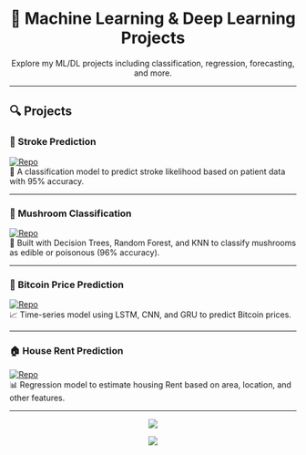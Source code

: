 <h1 align="center">🧠 Machine Learning & Deep Learning Projects</h1>

<p align="center">Explore my ML/DL projects including classification, regression, forecasting, and more.</p>

---

## 🔍 Projects

### 🧪 Stroke Prediction  
[![Repo](https://img.shields.io/badge/View%20Repo-Click%20Here-blue?style=for-the-badge&logo=github)](https://github.com/ammarelbordeny/Stroke-Prediction)  
🎯 A classification model to predict stroke likelihood based on patient data with 95% accuracy.

---

### 🍄 Mushroom Classification  
[![Repo](https://img.shields.io/badge/View%20Repo-Click%20Here-blue?style=for-the-badge&logo=github)](https://github.com/ammarelbordeny/Mushroom-Classification)  
🔬 Built with Decision Trees, Random Forest, and KNN to classify mushrooms as edible or poisonous (96% accuracy).

---

### 💸 Bitcoin Price Prediction 
[![Repo](https://img.shields.io/badge/View%20Repo-Click%20Here-blue?style=for-the-badge&logo=github)](https://github.com/ammarelbordeny/Bit-Coin-Price-Prediction)  
📈 Time-series model using LSTM, CNN, and GRU to predict Bitcoin prices.

---

### 🏠 House Rent Prediction  
[![Repo](https://img.shields.io/badge/View%20Repo-Click%20Here-blue?style=for-the-badge&logo=github)](https://github.com/ammarelbordeny/House-Rent-Prediction)  
📊 Regression model to estimate housing Rent based on area, location, and other features.

---

<p align="center">
  <img src="https://skillicons.dev/icons?i=python,tensorflow,keras,scikit-learn,pandas,numpy" />
</p>

<p align="center">
  <a href="https://github.com/ammar876ahmed">
    <img src="https://img.shields.io/badge/Back%20to%20Profile-Click%20Here-success?style=for-the-badge&logo=github" />
  </a>
</p>
